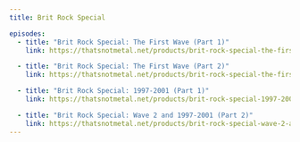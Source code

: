 ```yaml
---
title: Brit Rock Special

episodes:
  - title: "Brit Rock Special: The First Wave (Part 1)"
    link: https://thatsnotmetal.net/products/brit-rock-special-the-first-wave

  - title: "Brit Rock Special: The First Wave (Part 2)"
    link: https://thatsnotmetal.net/products/brit-rock-special-the-first-wave-part-2

  - title: "Brit Rock Special: 1997-2001 (Part 1)"
    link: https://thatsnotmetal.net/products/brit-rock-special-1997-2001-part-1

  - title: "Brit Rock Special: Wave 2 and 1997-2001 (Part 2)"
    link: https://thatsnotmetal.net/products/brit-rock-special-wave-2-and-1997-2001-part-2
---
```

